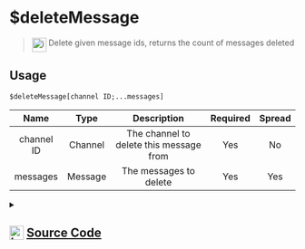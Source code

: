# $deleteMessage
> <img align="top" src="https://upload.wikimedia.org/wikipedia/commons/thumb/e/e4/Infobox_info_icon.svg/160px-Infobox_info_icon.svg.png?20150409153300" alt="image" width="25" height="auto"> Delete given message ids, returns the count of messages deleted
## Usage
```
$deleteMessage[channel ID;...messages]
```
| Name | Type | Description | Required | Spread
| :---: | :---: | :---: | :---: | :---: |
channel ID | Channel | The channel to delete this message from | Yes | No
messages | Message | The messages to delete | Yes | Yes
<details>
<summary>
    
## <img align="top" src="https://cdn4.iconfinder.com/data/icons/iconsimple-logotypes/512/github-512.png" alt="image" width="25" height="auto">  [Source Code](https://github.com/tryforge/ForgeScript-V2/blob/main/src/native/deleteMessage.ts)
    
</summary>
    
```ts
import { BaseChannel, TextChannel } from "discord.js"
import { ArgType, NativeFunction, Return } from "../structures"
import noop from "../functions/noop"

export default new NativeFunction({
    name: "$deleteMessage",
    brackets: true,
    unwrap: true,
    description: "Delete given message ids, returns the count of messages deleted",
    args: [
        {
            name: "channel ID",
            description: "The channel to delete this message from",
            rest: false,
            required: true,
            check: (i: BaseChannel) => i.isTextBased(),
            type: ArgType.Channel
        },
        {
            name: "messages",
            description: "The messages to delete",
            rest: true,
            required: true,
            pointer: 0,
            type: ArgType.Message
        }
    ],
    async execute(ctx, [ channel, messages ]) {
        const col = await (channel as TextChannel).bulkDelete(messages, true).then(x => x.size).catch(noop) ?? 0
        return Return.success(col)
    },
})
```
    
</details>
